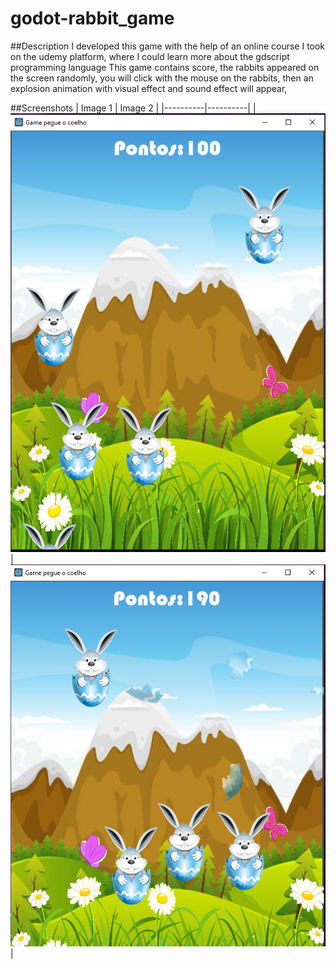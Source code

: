 # godot-rabbit_game
##Description
I developed this game with the help of an online course I took on the udemy platform, where I could learn more about the gdscript programming language
This game contains score, the rabbits appeared on the screen randomly, you will click with the mouse on the rabbits, then an explosion animation with visual effect and sound effect will appear,

##Screenshots
| Image 1 | Image 2 |
|----------|----------|
| ![App Screenshot](screenshot/rabbit.png) |![App Screenshot](screenshot/rabbit1.png) |
